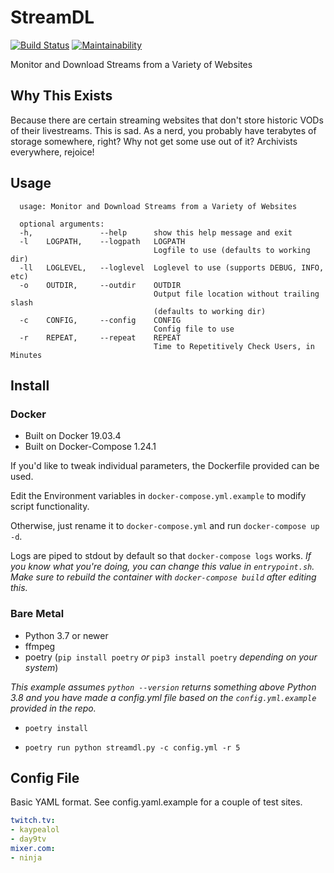 # StreamDL

[![Build Status](https://travis-ci.com/dangerous-tech/StreamDL.svg?branch=master)](https://travis-ci.com/dangerous-tech/StreamDL)
[![Maintainability](https://api.codeclimate.com/v1/badges/5145a4b986526fa4573b/maintainability)](https://codeclimate.com/github/dangeroustech/StreamDL/maintainability)

Monitor and Download Streams from a Variety of Websites

## Why This Exists

Because there are certain streaming websites that don't store historic VODs of their livestreams. This is sad. As a nerd, you probably have terabytes of storage somewhere, right? Why not get some use out of it? Archivists everywhere, rejoice!

## Usage

```shell
  usage: Monitor and Download Streams from a Variety of Websites

  optional arguments:
  -h,               --help      show this help message and exit
  -l    LOGPATH,    --logpath   LOGPATH
                                Logfile to use (defaults to working dir)
  -ll   LOGLEVEL,   --loglevel  Loglevel to use (supports DEBUG, INFO, etc)
  -o    OUTDIR,     --outdir    OUTDIR
                                Output file location without trailing slash
                                (defaults to working dir)
  -c    CONFIG,     --config    CONFIG
                                Config file to use
  -r    REPEAT,     --repeat    REPEAT
                                Time to Repetitively Check Users, in Minutes
```

## Install

### Docker

- Built on Docker 19.03.4
- Built on Docker-Compose 1.24.1

If you'd like to tweak individual parameters, the Dockerfile provided can be used.

Edit the Environment variables in `docker-compose.yml.example` to modify script functionality.

Otherwise, just rename it to `docker-compose.yml` and run `docker-compose up -d`.

Logs are piped to stdout by default so that `docker-compose logs` works. *If you know what you're doing, you can change this value in `entrypoint.sh`. Make sure to rebuild the container with `docker-compose build` after editing this.*

### Bare Metal

- Python 3.7 or newer
- ffmpeg
- poetry (`pip install poetry` *or* `pip3 install poetry` *depending on your system*)

*This example assumes `python --version` returns something above Python 3.8 and you have made a config.yml file based on the `config.yml.example` provided in the repo.*

- `poetry install`

- `poetry run python streamdl.py -c config.yml -r 5`

## Config File

Basic YAML format. See config.yaml.example for a couple of test sites.

```yaml
twitch.tv:
- kaypealol
- day9tv
mixer.com:
- ninja
```
